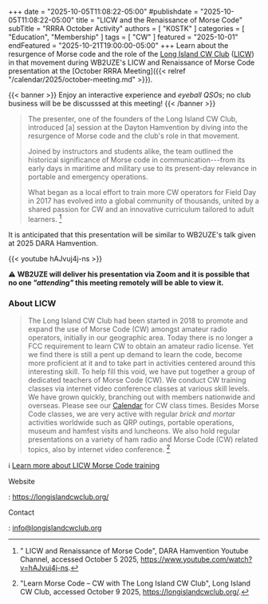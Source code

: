 +++
date = "2025-10-05T11:08:22-05:00"
#publishdate = "2025-10-05T11:08:22-05:00"
title = "LICW and the Renaissance of Morse Code"
subTitle = "RRRA October Activity"
authors = [ "K0STK" ]
categories = [ "Education", "Membership" ]
tags = [ "CW" ]
featured = "2025-10-01"
endFeatured = "2025-10-21T19:00:00-05:00"
+++
Learn about the resurgence of Morse code and the role of the [Long
Island CW Club][licw] ([LICW]) in that movement during WB2UZE's LICW
and Renaissance of Morse Code presentation at the
[October RRRA Meeting]({{< relref "/calendar/2025/october-meeting.md" >}}).

{{< banner >}}
Enjoy an interactive experience and *eyeball QSOs*; no club business
will be be discusssed at this meeting!
{{< /banner >}}
<!--more-->

>The presenter, one of the founders of the Long Island CW Club,
>introduced [a] session at the Dayton Hamvention by diving into the
>resurgence of Morse code and the club's role in that movement.
>
>Joined by instructors and students alike, the team outlined the
>historical significance of Morse code in communication---from its early
>days in maritime and military use to its present-day relevance in
>portable and emergency operations.
>
>What began as a local effort to train more CW operators for Field Day
>in 2017 has evolved into a global community of thousands, united by a
>shared passion for CW and an innovative curriculum tailored to adult
>learners. [^1]

It is anticipated that this presentation will be similar to WB2UZE's
talk given at 2025 DARA Hamvention.

{{< youtube hAJvuj4j-ns >}}

<p class="clear"></p>

:warning: **WB2UZE will deliver his presentation via Zoom and it is
possible that no one *"attending"* this meeting remotely will be able to
view it.**

[licw]: https://longislandcwclub.org/
[youtube]: https://www.youtube.com/watch?v=hAJvuj4j-ns

[^1]: " LICW and Renaissance of Morse Code", DARA Hamvention Youtube Channel, accessed October 5 2025, https://www.youtube.com/watch?v=hAJvuj4j-ns.

### About LICW

>The Long Island CW Club had been started in 2018 to promote and expand
>the use of Morse Code (CW) amongst amateur radio operators, initially
>in our geographic area. Today there is no longer a FCC requirement to
>learn CW to obtain an amateur radio license. Yet we find there is still
>a pent up demand to learn the code, become more proficient at it and
>to take part in activities centered around this interesting skill. To
>help fill this void, we have put together a group of dedicated teachers
>of Morse Code (CW). We conduct CW training classes via internet video
>conference classes at various skill levels. We have grown quickly,
>branching out with members nationwide and overseas. Please see our
>[Calendar] for CW class times. Besides Morse Code classes, we are very
>active with regular *brick and mortar* activities worldwide such as QRP
>outings, portable operations, museum and hamfest visits and luncheons.
>We also hold regular presentations on a variety of ham radio and Morse
>Code (CW) related topics, also by internet video conference. [^2]

:information_source: [Learn more about LICW Morse Code training](https://longislandcwclub.org/morse-code-training/)

Website

: https://longislandcwclub.org/

Contact

: info@longislandcwclub.org

[calendar]: https://longislandcwclub.org/events/

[^2]: "Learn Morse Code – CW with The Long Island CW Club", Long Island CW Club, accessed October 9 2025, https://longislandcwclub.org/.
